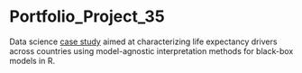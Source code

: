 # Portfolio_Project_35
Data science [case study](https://johnpaulinepineda.github.io/Portfolio_Project_35/) aimed at characterizing life expectancy drivers across countries using model-agnostic interpretation methods for black-box models in R.
